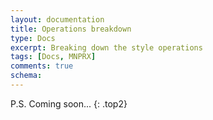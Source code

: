 ```yaml
---
layout: documentation
title: Operations breakdown
type: Docs
excerpt: Breaking down the style operations
tags: [Docs, MNPRX]
comments: true
schema:
---
```



P.S. Coming soon...
{: .top2}

